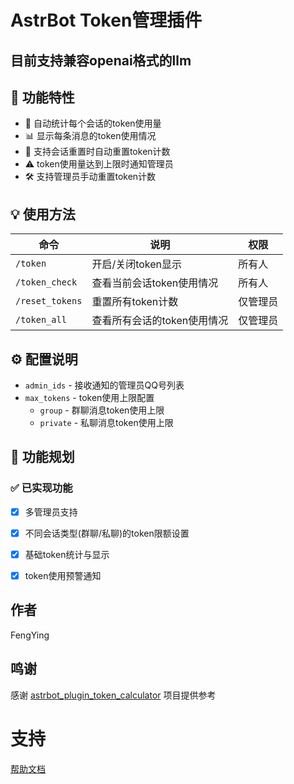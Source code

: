 #  AstrBot Token管理插件

## 目前支持兼容openai格式的llm
## 📝 功能特性

- 🔄 自动统计每个会话的token使用量
- 📊 显示每条消息的token使用情况
- 🔁 支持会话重置时自动重置token计数
- ⚠️ token使用量达到上限时通知管理员
- 🛠️ 支持管理员手动重置token计数

## 💡 使用方法

| 命令 | 说明 | 权限 |
|------|------|------|
| `/token` | 开启/关闭token显示 | 所有人 |
| `/token_check` | 查看当前会话token使用情况 | 所有人 |
| `/reset_tokens` | 重置所有token计数 | 仅管理员 |
| `/token_all` | 查看所有会话的token使用情况 | 仅管理员 |

## ⚙️ 配置说明

- `admin_ids` - 接收通知的管理员QQ号列表
- `max_tokens` - token使用上限配置
  - `group` - 群聊消息token使用上限
  - `private` - 私聊消息token使用上限

## 🎯 功能规划

### ✅ 已实现功能
- [x] 多管理员支持
- [x] 不同会话类型(群聊/私聊)的token限额设置
- [x] 基础token统计与显示
- [x] token使用预警通知


## 作者
FengYing

## 鸣谢
感谢 [astrbot_plugin_token_calculator](https://github.com/rinen0721/astrbot_plugin_token_calculator) 项目提供参考

# 支持

[帮助文档](https://astrbot.soulter.top/center/docs/%E5%BC%80%E5%8F%91/%E6%8F%92%E4%BB%B6%E5%BC%80%E5%8F%91/)

